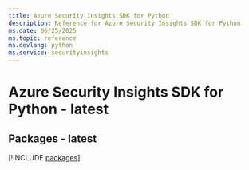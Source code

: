 ```yaml
---
title: Azure Security Insights SDK for Python
description: Reference for Azure Security Insights SDK for Python
ms.date: 06/25/2025
ms.topic: reference
ms.devlang: python
ms.service: securityinsights
---
```

# Azure Security Insights SDK for Python - latest
## Packages - latest
[!INCLUDE [packages](security-insights-index.md)]